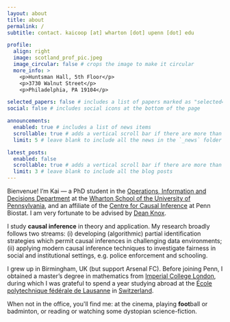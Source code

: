 ```yaml
---
layout: about
title: about
permalink: /
subtitle: contact. kaicoop [at] wharton [dot] upenn [dot] edu

profile:
  align: right
  image: scotland_prof_pic.jpeg
  image_circular: false # crops the image to make it circular
  more_info: >
    <p>Huntsman Hall, 5th Floor</p>
    <p>3730 Walnut Street</p>
    <p>Philadelphia, PA 19104</p>

selected_papers: false # includes a list of papers marked as "selected={true}"
social: false # includes social icons at the bottom of the page

announcements:
  enabled: true # includes a list of news items
  scrollable: true # adds a vertical scroll bar if there are more than 3 news items
  limit: 5 # leave blank to include all the news in the `_news` folder

latest_posts:
  enabled: false
  scrollable: true # adds a vertical scroll bar if there are more than 3 new posts items
  limit: 3 # leave blank to include all the blog posts
---
```



Bienvenue! I’m Kai — a PhD student in the [Operations, Information and Decisions Department](https://oid.wharton.upenn.edu) at the [Wharton School of the University of Pennsylvania](https://www.wharton.upenn.edu/), and an affiliate of the [Centre for Causal Inference](https://dbei.med.upenn.edu/center-of-excellence/cci/) at Penn Biostat. I am very fortunate to be advised by [Dean Knox](https://dcknox.github.io).

I study **causal inference** in theory and application. My research broadly follows two streams: (i) developing (algorithmic) partial identification strategies which permit causal inferences in challenging data environments; (ii) applying modern causal inference techniques to investigate fairness in social and institutional settings, e.g. police enforcement and schooling.  

I grew up in Birmingham, UK (but support Arsenal FC). Before joining Penn, I obtained a master’s degree in mathematics from [Imperial College London](https://www.imperial.ac.uk/mathematics/), during which I was grateful to spend a year studying abroad at the [École polytechnique fédérale de Lausanne](https://www.epfl.ch/en/) in [Switzerland](https://www.reddit.com/r/SwitzerlandIsFake/). 

When not in the office, you'll find me: at the cinema, playing **foot**ball or badminton, or reading or watching some dystopian science-fiction. 




